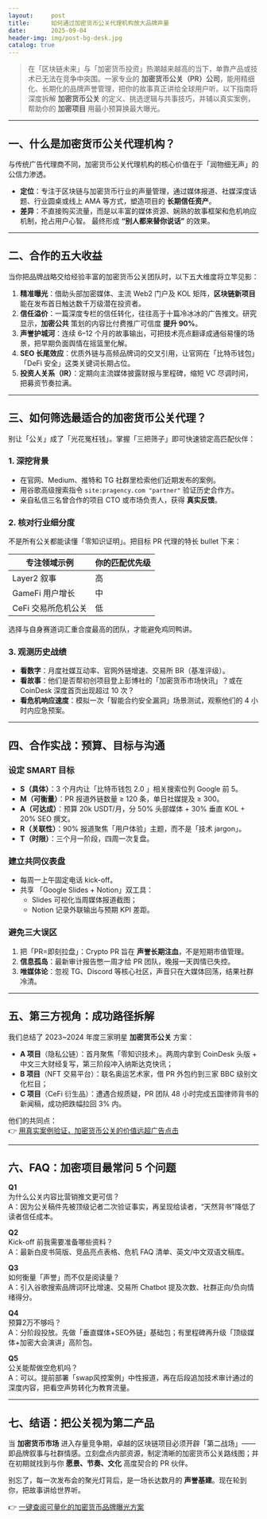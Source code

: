 ```yaml
---
layout:     post
title:      如何通过加密货币公关代理机构放大品牌声量
date:       2025-09-04
header-img: img/post-bg-desk.jpg
catalog: true
---
```


> 在「区块链未来」与「加密货币投资」热潮越来越高的当下，单靠产品或技术已无法在竞争中突围。一家专业的 **加密货币公关（PR）公司**，能用精细化、长期化的品牌声誉管理，把你的故事真正讲给全球用户听。以下指南将深度拆解 **加密货币公关** 的定义、挑选逻辑与共事技巧，并辅以真实案例，帮助你的 **加密项目** 用最小预算换最大曝光。

---

## 一、什么是加密货币公关代理机构？

与传统广告代理商不同，加密货币公关代理机构的核心价值在于「润物细无声」的公信力渗透。

- **定位**：专注于区块链与加密货币行业的声量管理，通过媒体报道、社媒深度话题、行业圆桌或线上 AMA 等方式，塑造项目的 **长期信任资产**。
- **差异**：不直接购买流量，而是以丰富的媒体资源、娴熟的故事框架和危机响应机制，抢占用户心智。 最终形成 **“别人都来替你说话”** 的效果。

---

## 二、合作的五大收益

当你把品牌战略交给经验丰富的加密货币公关团队时，以下五大维度将立竿见影：

1. **精准曝光**：借助头部加密媒体、主流 Web2 门户及 KOL 矩阵，**区块链新项目** 能在发布首日触达数千万级潜在投资者。  
2. **信任溢价**：一篇深度专栏的信任转化，往往高于十篇冷冰冰的广告推文。研究显示，**加密公共** 策划的内容比付费推广可信度 **提升 90%**。  
3. **声誉护城河**：连续 6–12 个月的故事输出，可把技术亮点翻译成通俗易懂的场景，把早期负面舆情在摇篮里化解。  
4. **SEO 长尾效应**：优质外链与高频品牌词的交叉引用，让官网在「比特币钱包」「DeFi 安全」这类关键词长期占位。  
5. **投资人关系（IR）**：定期向主流媒体披露财报与里程碑，缩短 VC 尽调时间，把募资节奏拉满。

---

## 三、如何筛选最适合的加密货币公关代理？

别让「公关」成了「光花冤枉钱」。掌握「三把筛子」即可快速锁定高匹配伙伴：

### 1. 深挖背景

- 在官网、Medium、推特和 TG 社群里检索他们近期发布的案例。
- 用谷歌高级搜索指令 `site:pragency.com "partner"` 验证历史合作方。
- 亲自私信三名曾合作的项目 CTO 或市场负责人，获得 **真实反馈**。

### 2. 核对行业细分度

不是所有公关都能读懂「零知识证明」。把目标 PR 代理的特长 bullet 下来：

| 专注领域示例                | 你的匹配优先级 |
|-----------------------------|----------------|
| Layer2 叙事                 | 高             |
| GameFi 用户增长             | 中             |
| CeFi 交易所危机公关         | 低             |

选择与自身赛道词汇重合度最高的团队，才能避免鸡同鸭讲。

### 3. 观测历史战绩

- **看数字**：月度社媒互动率、官网外链增速、交易所 BR（基准评级）。
- **看故事**：他们是否帮初创项目登上彭博社的「加密货币市场快讯」？或在 CoinDesk 深度首页出现超过 10 次？
- **看危机响应速度**：模拟一次「智能合约安全漏洞」场景测试，观察他们的 4 小时内应急预案。  

---

## 四、合作实战：预算、目标与沟通

### 设定 SMART 目标

- **S（具体）**：3 个月内让「比特币钱包 2.0 」相关搜索位列 Google 前 5。
- **M（可衡量）**：PR 报道外链数量 ≥ 120 条，单日社媒提及 ≥ 300。
- **A（可达成）**：预算 20k USDT/月，分 50% 头部媒体 + 30% 垂直 KOL + 20% SEO 撰文。
- **R（关联性）**：90% 报道聚焦「用户体验」主题，而不是「技术 jargon」。
- **T（时限）**：三个月一阶段，四周一次复盘。

### 建立共同仪表盘

- 每周一上午固定电话 kick-off。
- 共享 「Google Slides + Notion」双工具：  
  - Slides 可视化当周媒体报道截图；  
  - Notion 记录外联输出与预期 KPI 差距。  

### 避免三大误区

1. 把「PR=即刻拉盘」：Crypto PR 旨在 **声誉长期注血**，不是短期市值管理。
2. **信息孤岛**：最新审计报告憋一周才给 PR 团队，晚报一天舆情已失控。
3. **唯媒体论**：忽视 TG、Discord 等核心社区，声音只在大媒体回荡，结果社群冷清。

---

## 五、第三方视角：成功路径拆解

我们总结了 2023~2024 年度三家明星 **加密货币公关** 方案：

- **A 项目**（隐私公链）：首月聚焦「零知识技术」。两周内拿到 CoinDesk 头版 + 中文三大财经复写，第三阶段冲入纳斯达克快讯；  
- **B 项目**（NFT 交易平台）：联名奥运艺术家，借 PR 外包约到三家 BBC 级别文化栏目；  
- **C 项目**（CeFi 衍生品）：遭遇合规质疑，PR 团队 48 小时完成五国律师背书的新闻稿，成功把跌幅拉回 3% 内。  

他们的共同点：  
👉 [用真实案例验证，加密货币公关的价值远超广告点击](https://okxdog.com/)

---

## 六、FAQ：加密项目最常问 5 个问题

**Q1**  
为什么公关内容比营销推文更可信？  
A：因为公关稿件先被顶级记者二次验证事实，再呈现给读者，“天然背书”降低了读者信任成本。

**Q2**  
Kick-off 前我需要准备哪些资料？  
A：最新白皮书简版、竞品亮点表格、危机 FAQ 清单、英文/中文双语文稿库。

**Q3**  
如何衡量「声誉」而不仅是阅读量？  
A：引入谷歌搜索品牌词环比增速、交易所 Chatbot 提及次数、社群正向/负向情绪得分。

**Q4**  
预算2万不够吗？  
A：分阶段投放。先做「垂直媒体+SEO外链」基础包；有里程碑再升级「顶级媒体+加密大会演讲」高阶包。

**Q5**  
公关能帮做空危机吗？  
A：可以。提前部署「swap风控案例」中性报道，再在后段追加技术审计通过的深度内容，把看空声势转化为教育流量。

---

## 七、结语：把公关视为第二产品

当 **加密货币市场** 进入存量竞争期，卓越的区块链项目必须开辟「第二战场」——即品牌叙事与社群情感。立刻盘点内部资源，制定清晰的加密货币公关路线图；并在初期就找到与你 **愿景、节奏、文化** 高度契合的 PR 伙伴。

别忘了，每一次发布会的聚光灯背后，是一场长达数月的 **声誉基建**。现在轮到你，把故事讲给世界听。  

👉 [一键查阅可量化的加密货币品牌曝光方案](https://okxdog.com/)